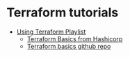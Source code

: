 # Terraform tutorials

- [Using Terraform Playlist](https://www.youtube.com/playlist?list=PL81sUbsFNc5Zs-ZvgC6Yp9D2P7apcc96t)
    - [Terraform Basics from Hashicorp](https://youtu.be/_45W3Z8XWL4?si=kriYelzaB940AytA)
    - [Terraform basics github repo](https://github.com/nicholasjackson/demo-terraform-basics/tree/main)

